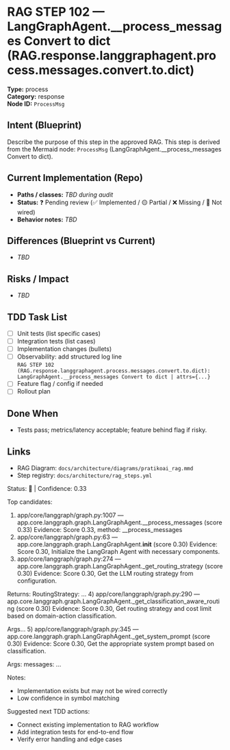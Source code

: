 # RAG STEP 102 — LangGraphAgent.__process_messages Convert to dict (RAG.response.langgraphagent.process.messages.convert.to.dict)

**Type:** process  
**Category:** response  
**Node ID:** `ProcessMsg`

## Intent (Blueprint)
Describe the purpose of this step in the approved RAG. This step is derived from the Mermaid node: `ProcessMsg` (LangGraphAgent.__process_messages Convert to dict).

## Current Implementation (Repo)
- **Paths / classes:** _TBD during audit_
- **Status:** ❓ Pending review (✅ Implemented / 🟡 Partial / ❌ Missing / 🔌 Not wired)
- **Behavior notes:** _TBD_

## Differences (Blueprint vs Current)
- _TBD_

## Risks / Impact
- _TBD_

## TDD Task List
- [ ] Unit tests (list specific cases)
- [ ] Integration tests (list cases)
- [ ] Implementation changes (bullets)
- [ ] Observability: add structured log line  
  `RAG STEP 102 (RAG.response.langgraphagent.process.messages.convert.to.dict): LangGraphAgent.__process_messages Convert to dict | attrs={...}`
- [ ] Feature flag / config if needed
- [ ] Rollout plan

## Done When
- Tests pass; metrics/latency acceptable; feature behind flag if risky.

## Links
- RAG Diagram: `docs/architecture/diagrams/pratikoai_rag.mmd`
- Step registry: `docs/architecture/rag_steps.yml`


<!-- AUTO-AUDIT:BEGIN -->
Status: 🔌  |  Confidence: 0.33

Top candidates:
1) app/core/langgraph/graph.py:1007 — app.core.langgraph.graph.LangGraphAgent.__process_messages (score 0.33)
   Evidence: Score 0.33, method: __process_messages
2) app/core/langgraph/graph.py:63 — app.core.langgraph.graph.LangGraphAgent.__init__ (score 0.30)
   Evidence: Score 0.30, Initialize the LangGraph Agent with necessary components.
3) app/core/langgraph/graph.py:274 — app.core.langgraph.graph.LangGraphAgent._get_routing_strategy (score 0.30)
   Evidence: Score 0.30, Get the LLM routing strategy from configuration.

Returns:
    RoutingStrategy: ...
4) app/core/langgraph/graph.py:290 — app.core.langgraph.graph.LangGraphAgent._get_classification_aware_routing (score 0.30)
   Evidence: Score 0.30, Get routing strategy and cost limit based on domain-action classification.

Args...
5) app/core/langgraph/graph.py:345 — app.core.langgraph.graph.LangGraphAgent._get_system_prompt (score 0.30)
   Evidence: Score 0.30, Get the appropriate system prompt based on classification.

Args:
    messages: ...

Notes:
- Implementation exists but may not be wired correctly
- Low confidence in symbol matching

Suggested next TDD actions:
- Connect existing implementation to RAG workflow
- Add integration tests for end-to-end flow
- Verify error handling and edge cases
<!-- AUTO-AUDIT:END -->